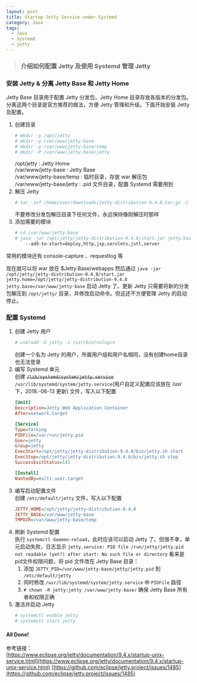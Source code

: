 ```yaml
---
layout: post
title: Startup Jetty Service under Systemd
category: Java
tags: 
  - Java 
  - Systemd
  - jetty
---
```

> ### 介绍如何配置 Jetty 及使用 Systemd 管理 Jetty

### 安装 Jetty & 分离 Jetty Base 和 Jetty Home  
Jetty Base 目录用于配置 Jetty 分发包，Jetty Home 目录存放各版本的分发包。分离这两个目录是官方推荐的做法，方便 Jetty 管理和升级。下面开始安装 Jetty 及配置。
1. 创建目录
   ```bash
   # mkdir -p /opt/jetty
   # mkdir -p /var/www/jetty-base
   # mkdir -p /var/www/jetty-base/temp
   # mkdir -P /var/www/jetty-base/jetty
   ```
   /opt/jetty : Jetty Home   
   /var/www/jetty-base : Jetty Base   
   /var/www/jetty-base/temp : 临时目录，存放 war 解压包   
   /var/www/jetty-base/jetty : .pid 文件目录，配置 Systemd 需要用到   
2. 解压 Jetty
   ```bash
   # tar -zxf /home/user/downloads/jetty-distribution-9.4.8.tar.gz -C /opt/jetty/
   ```
   不要修改分发包解压目录下任何文件，永远保持像刚解压时那样
3. 添加需要的模块
   ```bash
   # cd /var/www/jetty-base
   # java -jar /opt/jetty/jetty-distribution-9.4.8/start.jar jetty.base=/var/www/jetty-base jetty.home=/opt/jetty/jetty-distribution-9.4.8 \
       --add-to-start=deploy,http,jsp,servlets,jstl,server
   ```
常用的模块还有 console-capture 、requestlog 等
  
现在就可以将 war 放在 $Jetty.Base/webapps 然后通过 `java -jar /opt/jetty/jetty-distribution-9.4.8/start.jar jetty.home=/opt/jetty/jetty-distribution-9.4.8 jetty.base=/var/www/jetty-base` 启动 Jetty 了。更新 Jetty 只需要将新的分发包解压到 `/opt/jetty/` 目录，并修改启动命令。但这还不方便管理 Jetty 的启动停止。  
### 配置 Systemd
1. 创建 Jetty 用户
   ```bash 
   # useradd -U jetty -s /usr/bin/nologin
   ```
   创建一个名为 Jetty 的用户，所属用户组和用户名相同，没有创建home目录也无法登录
2. 编写 Systemd 单元  
   创建 ~~`/lib/systemd/system/jetty.service`~~ `/usr/lib/systemd/system/jetty.service`(用户自定义配置应该放在 /usr 下，2018.-06-13 更新) 文件，写入以下配置
   ```ini
   [Unit]
   Description=Jetty Web Application Container
   After=network.target
   
   [Service]
   Type=forking
   PIDFile=/var/run/jetty.pid
   User=jetty
   Group=jetty
   ExecStart=/opt/jetty/jetty-distribution-9.4.8/bin/jetty.sh start
   ExecStop=/opt/jetty/jetty-distribution-9.4.8/bin/jetty.sh stop
   SuccessExitStatus=143
   
   [Install]
   WantedBy=multi-user.target
   ```
3. 编写启动配置文件  
   创建 `/etc/default/jetty` 文件，写入以下配置
   ```ini
   JETTY_HOME=/opt/jetty/jetty-distribution-9.4.8
   JETTY_BASE=/var/www/jetty-base
   TMPDIR=/var/www/jetty-base/temp
   ```
4. 刷新 Systemd 配置  
   执行 `systemctl daemon-reload`，此时应该可以启动 Jetty 了。但很不幸，单元启动失败，日志显示 `jetty.service: PID file /run/jetty/jetty.pid not readable (yet?) after start: No such file or directory` 看来是pid文件权限问题，将 pid 文件改在 Jetty Base 目录：
   1. 添加 `JETTY_PID=/var/www/jetty-base/jetty/jetty.pid` 到 `/etc/default/jetty`
   2. 同时修改 `/usr/lib/systemd/system/jetty.service` 中 `PIDFile` 路径
   3. `# chown -R jetty:jetty /var/www/jetty-base/` 确保 Jetty Base 所有者和权限正确
5. 激活并启动 Jetty
   ```bash
   # systemctl enable jetty
   # systemctl start jetty
   ```
  
#### All Done!
参考链接：   
[https://www.eclipse.org/jetty/documentation/9.4.x/startup-unix-service.html](https://www.eclipse.org/jetty/documentation/9.4.x/startup-unix-service.html) [https://github.com/eclipse/jetty.project/issues/1485](https://github.com/eclipse/jetty.project/issues/1485)